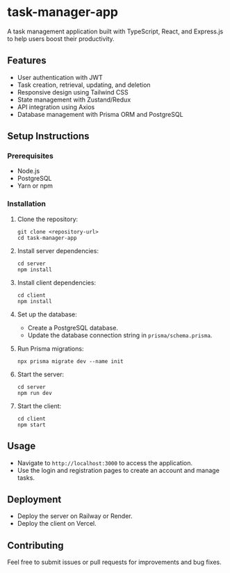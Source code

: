 # task-manager-app
A task management application built with TypeScript, React, and Express.js to help users boost their productivity.

## Features
- User authentication with JWT
- Task creation, retrieval, updating, and deletion
- Responsive design using Tailwind CSS
- State management with Zustand/Redux
- API integration using Axios
- Database management with Prisma ORM and PostgreSQL

## Setup Instructions

### Prerequisites
- Node.js
- PostgreSQL
- Yarn or npm

### Installation

1. Clone the repository:
   ```
   git clone <repository-url>
   cd task-manager-app
   ```

2. Install server dependencies:
   ```
   cd server
   npm install
   ```

3. Install client dependencies:
   ```
   cd client
   npm install
   ```

4. Set up the database:
   - Create a PostgreSQL database.
   - Update the database connection string in `prisma/schema.prisma`.

5. Run Prisma migrations:
   ```
   npx prisma migrate dev --name init
   ```

6. Start the server:
   ```
   cd server
   npm run dev
   ```

7. Start the client:
   ```
   cd client
   npm start
   ```

## Usage
- Navigate to `http://localhost:3000` to access the application.
- Use the login and registration pages to create an account and manage tasks.

## Deployment
- Deploy the server on Railway or Render.
- Deploy the client on Vercel.

## Contributing
Feel free to submit issues or pull requests for improvements and bug fixes.